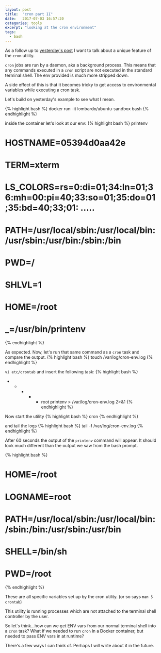 ```yaml
---
layout: post
title:  "cron part II"
date:   2017-07-03 16:57:20
categories: tools
excerpt: "looking at the cron environment"
tags:
  - bash
---
```


As a follow up to [yesterday's post](/tools/2017/07/02/intro-to-cron.html) I want to talk about a unique feature of the `cron` utility.

`cron` jobs are run by a daemon, aka a background process.  This means that any commands executed in a `cron` script are not executed in the standard terminal shell.  The env provided is much more stripped down.

A side effect of this is that it becomes tricky to get access to environmental variables while executing a cron task.

Let's build on yesterday's example to see what I mean.

{% highlight bash %}
docker run -it lombardo/ubuntu-sandbox bash
{% endhighlight %}

inside the container let's look at our env:
{% highlight bash %}
printenv

# HOSTNAME=05394d0aa42e
# TERM=xterm
# LS_COLORS=rs=0:di=01;34:ln=01;36:mh=00:pi=40;33:so=01;35:do=01;35:bd=40;33;01: .....
# PATH=/usr/local/sbin:/usr/local/bin:/usr/sbin:/usr/bin:/sbin:/bin
# PWD=/
# SHLVL=1
# HOME=/root
# _=/usr/bin/printenv
{% endhighlight %}

As expected.  Now, let's run that same command as a `cron` task and compare the output.
{% highlight bash %}
touch /var/log/cron-env.log
{% endhighlight %}

`vi etc/crontab` and insert the following task:
{% highlight bash %}
* * * * * root printenv > /var/log/cron-env.log 2>&1
{% endhighlight %}

Now start the utility
{% highlight bash %}
cron
{% endhighlight %}

and tail the logs
{% highlight bash %}
tail -f /var/log/cron-env.log
{% endhighlight %}

After 60 seconds the output of the `printenv` command will appear.  It should look much different than the output we saw from the bash prompt.

{% highlight bash %}
# HOME=/root
# LOGNAME=root
# PATH=/usr/local/sbin:/usr/local/bin:/sbin:/bin:/usr/sbin:/usr/bin
# SHELL=/bin/sh
# PWD=/root
{% endhighlight %}

These are all specific variables set up by the cron utility. (or so says `man 5 crontab`)

This utility is running processes which are not attached to the terminal shell controller by the user.

So let's think...how can we get ENV vars from our normal terminal shell into a `cron` task?  What if we needed to run `cron` in a Docker container, but needed to pass ENV vars in at runtime?

There's a few ways I can think of.  Perhaps I will write about it in the future. 

